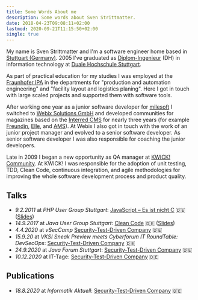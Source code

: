 ```yaml
---
title: Some Words About me
description: Some words about Sven Strittmatter.
date: 2018-04-23T09:08:11+02:00
lastmod: 2020-09-21T11:15:50+02:00
single: true
---
```


My name is Sven Strittmatter and I'm a software engineer home based in [Stuttgart (Germany)][1]. 2005 I've graduated as [Diplom-Ingenieur][2] (DH) in information technology at [Duale Hochschule Stuttgart][3].

As part of practical education for my studies I was employed at the [Fraunhofer IPA][4] in the departments for "production and automation engineering" and "facility layout and logistics planing". Here I got in touch with large scaled projects and supported them with software tools.

After working one year as a junior software developer for [milesoft][5] I switched to [Webix Solutions GmbH][6] and developed communities for magazines based on the [Interred CMS][7] for nearly three years (for example [Freundin][8], [Elle][9], and [AMS][10]). At Webix I also got in touch with the work of an junior project manager and evolved to a senior software developer. As senior software developer I was also responsible for coaching the junior developers.

Late in 2009 I began a new opportunity as QA manager at [KWICK! Community][11]. At KWICK! I was responsible for the adoption of unit testing, TDD, Clean Code, continuous integration, and agile methodologies for improving the whole software development process and product quality.

## Talks

- _9.2.2011_ at _PHP User Group Stuttgart_: [JavaScript – Es ist nicht C](https://blog.coworking0711.de/treffen-02-2011-der-php-usergroup-stuttgart-mit-vortrag-javascript-es-ist-nicht-c/) 🇩🇪 ([Slides](https://github.com/Weltraumschaf/Slides/blob/master/JavaScript-Es_ist_nicht_C/javascript-itsnotc.pdf))
- _14.9.2017_ at _Java User Group Stuttgart_: [Clean Code](https://www.jugs.org/va2017/09-14.html) 🇩🇪 ([Slides](https://github.com/Weltraumschaf/Slides/blob/master/CleanCode/Clean_Code.pdf))
- _4.4.2020_ at _vSecCamp_ [Security-Test-Driven Company](https://barcamps.eu/seccamp2020/events/03e7ed9c-ca45-433f-ba5c-f5b8849911ea/security_test_driven_company) 🇩🇪
- _15.9.20_ at _VKSI Sneak Preview meets Cyberforum IT RoundTable: DevSecOps_: [Security-Test-Driven Company](https://www.youtube.com/watch?v=I_C8E4_F1Do) 🇩🇪
- _24.9.2020_ at _Java Forum Stuttgart_: [Security-Test-Driven Company](https://online.java-forum-stuttgart.de/a2/) 🇩🇪
- _10.12.2020_ at IT-Tage: [Security-Test-Driven Company](https://www.ittage.informatik-aktuell.de/programm/2020/security-test-driven-company-learning-by-pain.html) 🇩🇪

## Publications

- _18.8.2020_ at _Informatik Aktuell_: [Security-Test-Driven Company](https://www.informatik-aktuell.de/betrieb/sicherheit/security-test-driven-company.html) 🇩🇪

[1]:  http://maps.google.de/maps?q=maps+stuttgart&ie=UTF8&oe=utf-8&client=firefox-a&hnear=Stuttgart,+Baden-W%C3%BCrttemberg&gl=de&t=h&z=11
[2]:  http://en.wikipedia.org/wiki/Engineer%27s_degree#Germany
[3]:  http://www.dhbw-stuttgart.de/
[4]:  http://www.ipa.fraunhofer.de/
[5]:  http://www.milesoft.de/Home.42.0.html
[6]:  http://www.webix.de/
[7]:  http://www.interred.de/
[8]:  http://www.freundin.de/
[9]:  http://www.elle.de/
[10]: http://www.auto-motor-und-sport.de/
[11]: https://de.wikipedia.org/wiki/Kwick
[12]: https://www.vonaffenfels.de/
[13]: https://www.icongmbh.de/
